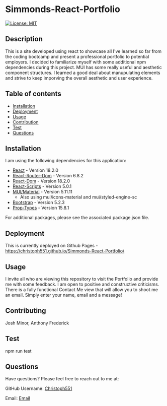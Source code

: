 # Simmonds-React-Portfolio

  [![License: MIT](https://img.shields.io/badge/License-MIT-yellow.svg)](https://opensource.org/licenses/MIT)

## Description

This is a site developed using react to showcase all I've learned so far from the coding bootcamp and present a professional portfolio to potential employers. I decided to familiarize myself with some additional npm dependencies during this project. MUI has some really useful and aesthetic component structures. I learned a good deal about manupulating elements and strive to keep imporving the overall aesthetic and user experience. 

## Table of contents
- [Installation](#Insallation)
- [Deployment](#Deployment)
- [Usage](#Usage)
- [Contribution](#Contributing)
- [Test](#Test)
- [Questions](#Questions)

## Installation

I am using the following dependencies for this application:
 - [React](https://www.npmjs.com/package/react) - Version 18.2.0
 - [React-Router-Dom](https://www.npmjs.com/package/react-router-dom) - Version 6.8.2
 - [React-Dom](https://www.npmjs.com/package/react-dom) - Version 18.2.0
 - [React-Scripts](https://www.npmjs.com/package/react-scripts) - Version 5.0.1
 - [MUI/Material](https://mui.com/material-ui/getting-started/installation/) - Version 5.11.11
    - Also using mui/icons-material and mui/styled-engine-sc
 - [Bootstrap](https://www.npmjs.com/package/bootstrap) - Version 5.2.3
 - [Prop-Types](https://www.npmjs.com/package/prop-types) - Version 15.8.1

 For additional packages, please see the associated package.json file.


## Deployment

This is currently deployed on Github Pages - https://christoph551.github.io/Simmonds-React-Portfolio/

## Usage

I invite all who are viewing this repository to visit the Portfolio and provide me with some feedback. I am open to positive and constructive criticisms. There is a fully functional Contact Me view that will allow you to shoot me an email. Simply enter your name, email and a message! 

## Contributing

Josh Minor, Anthony Frederick

## Test

npm run test

## Questions

Have questions? Please feel free to reach out to me at:

GitHub Username: [Christoph551](https://github.com/Christoph551)

Email: [Email](mailto:christophersimmonds551@gmail.com)
